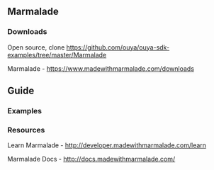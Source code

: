 ## Marmalade

### Downloads
Open source, clone https://github.com/ouya/ouya-sdk-examples/tree/master/Marmalade

Marmalade - https://www.madewithmarmalade.com/downloads

## Guide

### Examples



### Resources

Learn Marmalade - http://developer.madewithmarmalade.com/learn

Marmalade Docs - http://docs.madewithmarmalade.com/
